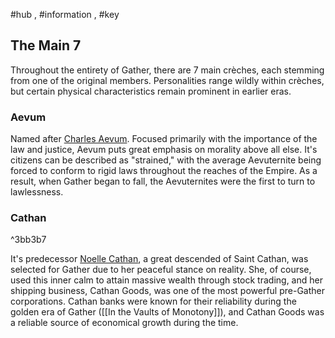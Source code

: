 #hub , #information , #key 
## The Main 7
Throughout the entirety of Gather, there are 7 main crèches, each stemming from one of the original members. Personalities range wildly within crèches, but certain physical characteristics remain prominent in earlier eras.

### Aevum
Named after [Charles Aevum](Overview%201#^f75ec3). Focused primarily with the importance of the law and justice, Aevum puts great emphasis on morality above all else. It's citizens can be described as "strained," with the average Aevuternite being forced to conform to rigid laws throughout the reaches of the Empire. As a result, when Gather began to fall, the Aevuternites were the first to turn to lawlessness. 

### Cathan

^3bb3b7

It's predecessor [Noelle Cathan](Overview%201#^251a3e), a great descended of Saint Cathan, was selected for Gather due to her peaceful stance on reality. She, of course, used this inner calm to attain massive wealth through stock trading, and her shipping business, Cathan Goods, was one of the most powerful pre-Gather corporations. Cathan banks were known for their reliability during the golden era of Gather ([[In the Vaults of Monotony]]), and Cathan Goods was a reliable source of economical growth during the time. 